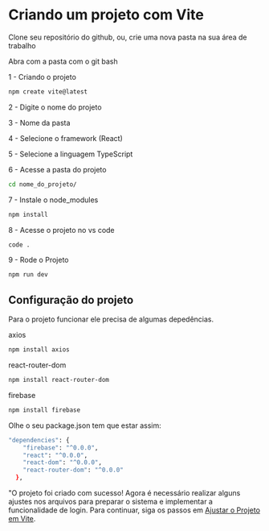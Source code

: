 # Criando um projeto com Vite

Clone seu repositório do github, ou, crie uma nova pasta na sua área de trabalho

Abra com a pasta com o git bash

1 - Criando o projeto
```bash
npm create vite@latest
```

2 - Digite o nome do projeto

3 - Nome da pasta

4 - Selecione o framework (React)

5 - Selecione a linguagem TypeScript

6 - Acesse a pasta do projeto

```bash
cd nome_do_projeto/
```

7 - Instale o node_modules

```bash
npm install
```

8 - Acesse o projeto no vs code

```bash
code .
```

9 - Rode o Projeto 
```bash
npm run dev
```

## Configuração do projeto 
Para o projeto funcionar ele precisa de algumas depedências.

axios

```bash
npm install axios
```

react-router-dom
```bash
npm install react-router-dom
```

firebase

```bash
npm install firebase
```

Olhe o seu package.json tem que estar assim:

```bash
"dependencies": {
    "firebase": "^0.0.0",
    "react": "^0.0.0",
    "react-dom": "^0.0.0",
    "react-router-dom": "^0.0.0"
  },
```

"O projeto foi criado com sucesso! Agora é necessário realizar alguns ajustes nos arquivos para preparar o sistema e implementar a funcionalidade de login. Para continuar, siga os passos em [Ajustar o Projeto em Vite](./AjustesProjeto.md).
